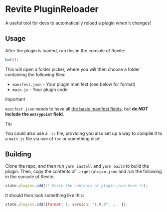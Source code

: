 # Revite PluginReloader
A useful tool for devs to automatically reload a plugin when it changes!

## Usage
After the plugin is loaded, run this in the console of Revite:
```js
hot();
```

This will open a folder picker, where you will then choose a folder containing the following files:
- `manifest.json` - Your plugin manifest (see below for format)
- `main.js` - Your plugin code

> [!IMPORTANT]
> `manifest.json` needs to have all [the basic manifest fields][m], but **do *NOT* include the `entrypoint` field**.

> [!TIP]
> You could also use a `.ts` file, providing you also set up a way to compile it to a `main.js` file via use of `tsc` or something else!

## Building
Clone the repo, and then run `yarn install` and `yarn build` to build the plugin. Then, copy the contents of `target/plugin.json` and run the following in the console of Revite:
```js
state.plugins.add(/* Paste the contents of plugin.json here */);
```
It should then look something like this:
```js
state.plugins.add({format: 1, version: "1.0.0", ... });
```

[m]: https://developers.revolt.chat/developers/legacy-plugin-api.html?search=#plugin-manifest